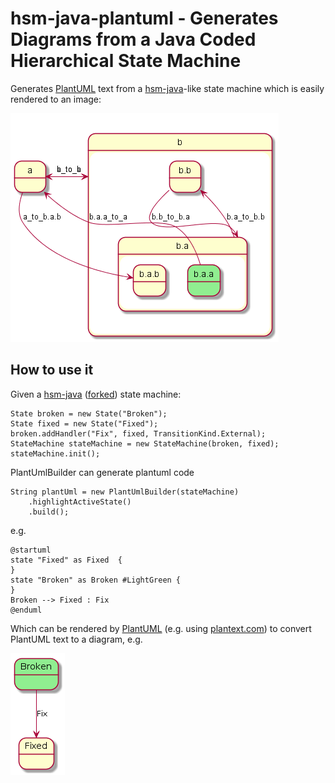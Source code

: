 # hsm-java-plantuml - Generates Diagrams from a Java Coded Hierarchical State Machine

Generates [PlantUML](https://plantuml.com/) text from a [hsm-java](https://github.com/artcom/hsm-java)-like state machine which is easily rendered to an image:

![Superstate diagram](test-output/superstate/superstate.png)

## How to use it


Given a [hsm-java](https://github.com/tekkies/hsm-java) ([forked](https://github.com/tekkies/hsm-java)) state machine:

    State broken = new State("Broken");
    State fixed = new State("Fixed");
    broken.addHandler("Fix", fixed, TransitionKind.External);
    StateMachine stateMachine = new StateMachine(broken, fixed);
    stateMachine.init();

PlantUmlBuilder can generate plantuml code

    String plantUml = new PlantUmlBuilder(stateMachine)
        .highlightActiveState()
        .build();

e.g.

    @startuml
    state "Fixed" as Fixed  {
    }
    state "Broken" as Broken #LightGreen {
    }
    Broken --> Fixed : Fix
    @enduml

Which can be rendered by [PlantUML](https://plantuml.com/) (e.g. using [plantext.com](plantext.com)) to convert PlantUML text to a diagram, e.g.

![Simple](simple.png)

